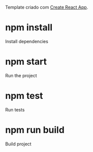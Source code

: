 Template criado com [Create React App](https://github.com/facebookincubator/create-react-app).

# npm install
Install dependencies

# npm start
Run the project

# npm test
Run tests

# npm run build

Build project
